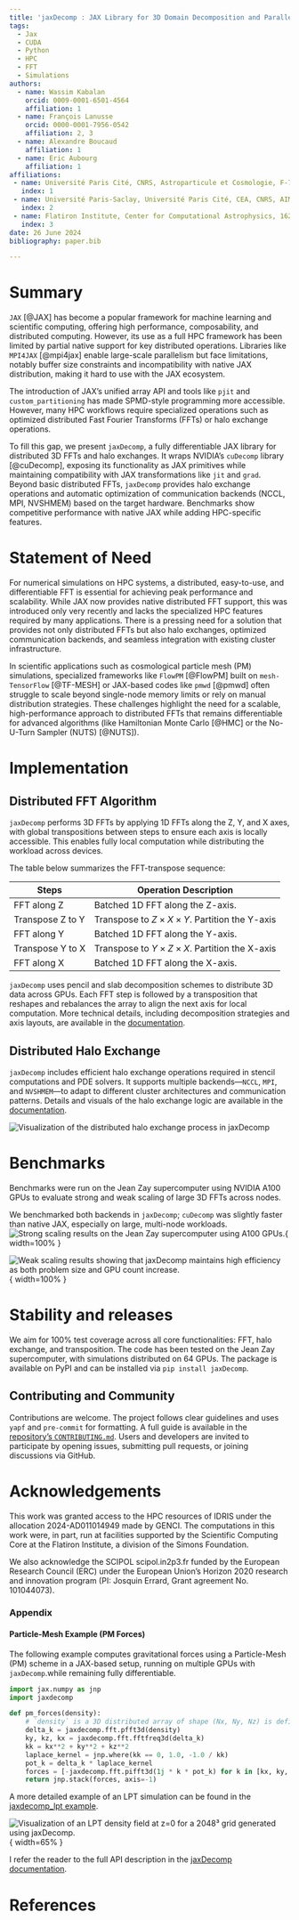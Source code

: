 ```yaml
---
title: 'jaxDecomp : JAX Library for 3D Domain Decomposition and Parallel FFTs'
tags:
  - Jax
  - CUDA
  - Python
  - HPC
  - FFT
  - Simulations
authors:
  - name: Wassim Kabalan
    orcid: 0009-0001-6501-4564
    affiliation: 1
  - name: François Lanusse
    orcid: 0000-0001-7956-0542
    affiliation: 2, 3
  - name: Alexandre Boucaud
    affiliation: 1
  - name: Eric Aubourg
    affiliation: 1
affiliations:
 - name: Université Paris Cité, CNRS, Astroparticule et Cosmologie, F-75013 Paris, France
   index: 1
 - name: Université Paris-Saclay, Université Paris Cité, CEA, CNRS, AIM, 91191, Gif-sur-Yvette, France
   index: 2
 - name: Flatiron Institute, Center for Computational Astrophysics, 162 5th Avenue, New York, NY 10010, USA
   index: 3
date: 26 June 2024
bibliography: paper.bib

---
```


# Summary


`JAX` \[@JAX] has become a popular framework for machine learning and scientific computing, offering high performance, composability, and distributed computing. However, its use as a full HPC framework has been limited by partial native support for key distributed operations. Libraries like `MPI4JAX` \[@mpi4jax] enable large-scale parallelism but face limitations, notably buffer size constraints and incompatibility with native JAX distribution, making it hard to use with the JAX ecosystem.

The introduction of JAX’s unified array API and tools like `pjit` and `custom_partitioning` has made SPMD-style programming more accessible. However, many HPC workflows require specialized operations such as optimized distributed Fast Fourier Transforms (FFTs) or halo exchange operations.

To fill this gap, we present `jaxDecomp`, a fully differentiable JAX library for distributed 3D FFTs and halo exchanges. It wraps NVIDIA’s `cuDecomp` library \[@cuDecomp], exposing its functionality as JAX primitives while maintaining compatibility with JAX transformations like `jit` and `grad`. Beyond basic distributed FFTs, `jaxDecomp` provides halo exchange operations and automatic optimization of communication backends (NCCL, MPI, NVSHMEM) based on the target hardware. Benchmarks show competitive performance with native JAX while adding HPC-specific features.



# Statement of Need

For numerical simulations on HPC systems, a distributed, easy-to-use, and differentiable FFT is essential for achieving peak performance and scalability. While JAX now provides native distributed FFT support, this was introduced only very recently and lacks the specialized HPC features required by many applications. There is a pressing need for a solution that provides not only distributed FFTs but also halo exchanges, optimized communication backends, and seamless integration with existing cluster infrastructure.

In scientific applications such as cosmological particle mesh (PM) simulations, specialized frameworks like `FlowPM` \[@FlowPM] built on `mesh-TensorFlow` \[@TF-MESH] or JAX-based codes like `pmwd` \[@pmwd] often struggle to scale beyond single-node memory limits or rely on manual distribution strategies. These challenges highlight the need for a scalable, high-performance approach to distributed FFTs that remains differentiable for advanced algorithms (like Hamiltonian Monte Carlo \[@HMC] or the No-U-Turn Sampler (NUTS) \[@NUTS]).


# Implementation

## Distributed FFT Algorithm

`jaxDecomp` performs 3D FFTs by applying 1D FFTs along the Z, Y, and X axes, with global transpositions between steps to ensure each axis is locally accessible. This enables fully local computation while distributing the workload across devices.

The table below summarizes the FFT-transpose sequence:

| Steps            | Operation Description                                    |
|------------------|----------------------------------------------------------|
| FFT along Z      | Batched 1D FFT along the Z-axis.                         |
| Transpose Z to Y | Transpose to $Z \times X \times Y$. Partition the Y-axis |
| FFT along Y      | Batched 1D FFT along the Y-axis.                         |
| Transpose Y to X | Transpose to $Y \times Z \times X$. Partition the X-axis |
| FFT along X      | Batched 1D FFT along the X-axis.                         |

`jaxDecomp` uses pencil and slab decomposition schemes to distribute 3D data across GPUs. Each FFT step is followed by a transposition that reshapes and rebalances the array to align the next axis for local computation. More technical details, including decomposition strategies and axis layouts, are available in the [documentation](https://jaxdecomp.readthedocs.io/en/latest/02-decomposition.html).


## Distributed Halo Exchange

`jaxDecomp` includes efficient halo exchange operations required in stencil computations and PDE solvers. It supports multiple backends—`NCCL`, `MPI`, and `NVSHMEM`—to adapt to different cluster architectures and communication patterns. Details and visuals of the halo exchange logic are available in the [documentation](https://jaxdecomp.readthedocs.io/en/latest/04-halo_exchange.html).

![Visualization of the distributed halo exchange process in `jaxDecomp`](assets/halo-exchange.svg)


# Benchmarks

Benchmarks were run on the Jean Zay supercomputer using NVIDIA A100 GPUs to evaluate strong and weak scaling of large 3D FFTs across nodes.

We benchmarked both backends in `jaxDecomp`; `cuDecomp` was slightly faster than native JAX, especially on large, multi-node workloads.
![*Strong scaling results on the Jean Zay supercomputer using A100 GPUs.*](assets/strong_scaling.png){ width=100% }

![*Weak scaling results showing that `jaxDecomp` maintains high efficiency as both problem size and GPU count increase.*](assets/weak_scaling.png){ width=100% }


# Stability and releases

We aim for 100% test coverage across all core functionalities: FFT, halo exchange, and transposition. The code has been tested on the Jean Zay supercomputer, with simulations distributed on 64 GPUs. The package is available on PyPI and can be installed via `pip install jaxDecomp`.


## Contributing and Community

Contributions are welcome. The project follows clear guidelines and uses `yapf` and `pre-commit` for formatting. A full guide is available in the [repository’s `CONTRIBUTING.md`](https://github.com/DifferentiableUniverseInitiative/jaxDecomp/blob/main/CONTRIBUTING.md). Users and developers are invited to participate by opening issues, submitting pull requests, or joining discussions via GitHub.

# Acknowledgements

This work was granted access to the HPC resources of IDRIS under the allocation 2024-AD011014949 made by GENCI. The computations in this work were, in part, run at facilities supported by the Scientific Computing Core at the Flatiron Institute, a division of the Simons Foundation.

We also acknowledge the SCIPOL scipol.in2p3.fr funded by the European Research Council (ERC) under the European Union’s Horizon 2020 research and innovation program (PI: Josquin Errard, Grant agreement No. 101044073).


### Appendix

#### Particle-Mesh Example (PM Forces)

The following example computes gravitational forces using a Particle-Mesh (PM) scheme in a JAX-based setup, running on multiple GPUs with `jaxDecomp`.while remaining fully differentiable.


```python
import jax.numpy as jnp
import jaxdecomp

def pm_forces(density):
    # `density` is a 3D distributed array of shape (Nx, Ny, Nz) is defined over the simulation mesh distributed across (y, z) axes
    delta_k = jaxdecomp.fft.pfft3d(density)
    ky, kz, kx = jaxdecomp.fft.fftfreq3d(delta_k)
    kk = kx**2 + ky**2 + kz**2
    laplace_kernel = jnp.where(kk == 0, 1.0, -1.0 / kk)
    pot_k = delta_k * laplace_kernel
    forces = [-jaxdecomp.fft.pifft3d(1j * k * pot_k) for k in [kx, ky, kz]]
    return jnp.stack(forces, axis=-1)
```

A more detailed example of an LPT simulation can be found in the [jaxdecomp_lpt example](https://github.com/DifferentiableUniverseInitiative/jaxDecomp/blob/main/examples/lpt_nbody_demo.py).


![Visualization of an LPT density field at z=0 for a 2048³ grid generated using `jaxDecomp`.](assets/LPT_density_field_z0_2048.png){ width=65% }

I refer the reader to the full API description in the [jaxDecomp documentation](https://jaxdecomp.readthedocs.io/en/latest/01-basic_usage.html).

# References
